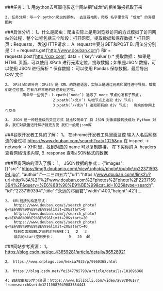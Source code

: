###任务：
    1. 用python去豆瓣电影这个网站把”成龙“的相关海报抓取下来
    
    2. 任务分解：写一个 python爬虫的脚本， 去豆瓣电影，爬取 名字里含有 “成龙” 的海报照片

###具体分析：
    1。什么是爬虫：爬虫实际上是用浏览器访问的方式模拟了访问网站的过程，整个过程包括三个阶段：打开网页、提取数据和保存数据
        * 打开网页：Requests， 发送HTTP请求：
            A. request主要分GET和POST
            B. 用法分分别是：r = requests.get('http://www.douban.com')
                和r = requests.post('http://xxx.com', data = {'key':'value'})
        * 提取数据： 如果是 HTML 页面，可以使用 XPath 进行元素定位，提取数据；如果是JSON 数据，可以使用 JSON 进行解析
        * 保存数据： 可以使用 Pandas 保存数据，最后导出 CSV 文件
        
    2。 XPath知识补充：XPath 是 XML 的路径语言，实际上是通过元素和属性进行导航，帮我们定位位置。它有几种常用的路径表达方式。
            简单举一些例子：1.xpath(‘node’) 选取了 node 节点的所有子节点；
                          2.xpath(’/div’) 从根节点上选取 div 节点；
                          3.xpath(’//div’) 选取所有的 div 节点；  剩余的你网上可以查
                          
    3。 JSON 是一种轻量级的交互方式 就比较简单了 将 JSON 对象直接转换成为 Python 对象，我们对数据进行解析就更方便 我们一般用json库

###谷歌开发者工具的了解：
    1。 在chrome开发者工具里面监控 输入人名后网络流的全过程 https://www.douban.com/search?cat=1025&q=
        在 inspect -> network -> XHR 里，找到对应的 name 可以复制链接， 在下买你的
            A. headers 查看网络请求内容, 
            B. response 查看JSON格式的数据

###豆瓣网站的深入了解：
    1。 JSON数据的格式：
        {"images":[{"src":"https://img9.doubanio.com\/view\/photo\/photo\/public\/p2237159394.jpg",
                        "author":"一二三四五六","url":"https:\/\/www.douban.com\/link2\/?url=http%3A%2F%2Fwww.douban.com%2Fphotos%2Fphoto%2F2237159394%2F&query=%E6%88%90%E9%BE%99&cat_id=1025&type=search",
                        "id":"2237159394","title":"永远的邓丽君","width":400,"height":421},...
    
    2。 URL链接的构造形式：
        https://www.douban.com/j/search_photo?q=%E6%88%90%E9%BE%99&limit=20&start=0
        https://www.douban.com/j/search_photo?q=%E6%88%90%E9%BE%99&limit=20&start=20
        https://www.douban.com/j/search_photo?q=%E6%88%90%E9%BE%99&limit=20&start=40
        找到页面和URL之间的对应规律：1   2   3
        最后的start控制步长：       0   20  40

###网站参考资源：
    1。 https://blog.csdn.net/qq_43659281/article/details/86528921
    
    2。 https://www.cnblogs.com/hexia7935/p/9960368.html
    
    3。 https://blog.csdn.net/fei347795790/article/details/101696368
    
    4: B站爬虫知识学习资源：https://www.bilibili.com/video/av9784617?from=search&seid=12110687049083554443
